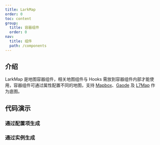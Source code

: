 ```yaml
---
title: LarkMap
order: 0
toc: content
group:
  title: 容器组件
  order: 0
nav:
  title: 组件
  path: /components
---
```


## 介绍

LarkMap 是地图容器组件，相关地图组件与 Hooks 需放到容器组件内部才能使用，容器组件可通过属性配置不同的地图，支持 [Mapbox](https://docs.mapbox.com/mapbox-gl-js/api/map/)、[Gaode](https://lbs.amap.com/api/javascript-api/reference/map) 及 [L7Map](https://l7.antv.vision/zh/docs/api/map/map) 作为底图。

## 代码演示

### 通过配置项生成

<code src="./demos/default.tsx"></code>

### 通过实例生成

<code src="./demos/mapbox-instance.tsx"></code>
